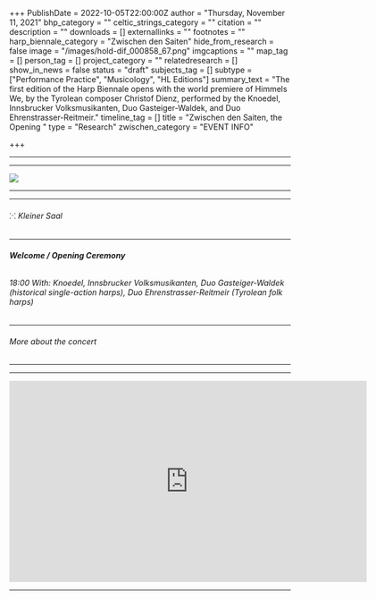 +++
PublishDate = 2022-10-05T22:00:00Z
author = "Thursday, November 11, 2021"
bhp_category = ""
celtic_strings_category = ""
citation = ""
description = ""
downloads = []
externallinks = ""
footnotes = ""
harp_biennale_category = "Zwischen den Saiten"
hide_from_research = false
image = "/images/hold-dif_000858_67.png"
imgcaptions = ""
map_tag = []
person_tag = []
project_category = ""
relatedresearch = []
show_in_news = false
status = "draft"
subjects_tag = []
subtype = ["Performance Practice", "Musicology", "HL Editions"]
summary_text = "The first edition of the Harp Biennale opens with the world premiere of Himmels We, by the Tyrolean composer Christof Dienz, performed by the Knoedel, Innsbrucker Volksmusikanten, Duo Gasteiger-Waldek, and Duo Ehrenstrasser-Reitmeir."
timeline_tag = []
title = "Zwischen den Saiten, the Opening "
type = "Research"
zwischen_category = "EVENT INFO"

+++
***

***

![](/images/hold-dif_000858_67.png)

***

***

###### ⁙ Kleiner Saal

***

###### **Welcome / Opening Ceremony**

###### 18:00 With: Knoedel, Innsbrucker Volksmusikanten, Duo Gasteiger-Waldek (historical single-action harps), Duo Ehrenstrasser-Reitmeir (Tyrolean folk harps)

***

###### More about the concert

***

***

<div class="embed-responsive embed-responsive-16by9"> <iframe src=https://player.vimeo.com/video/755446860? width="640" height="360" frameborder="0" allow="autoplay; fullscreen; picture-in-picture" allowfullscreen></iframe> </div><div class="chapters"></div>

***